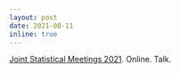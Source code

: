 ```yaml
---
layout: post
date: 2021-08-11
inline: true
---
```


[Joint Statistical Meetings 2021](https://ww2.amstat.org/meetings/jsm/2021/onlineprogram/ActivityDetails.cfm?SessionID=220706). Online. Talk.
